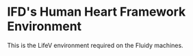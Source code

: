 # IFD's Human Heart Framework Environment

This is the LifeV environment required on the Fluidy machines.
